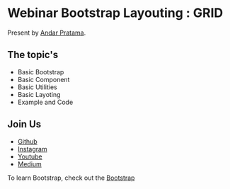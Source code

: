 # Webinar Bootstrap Layouting : GRID

Present by [Andar Pratama](https://www.instagram.com/andar.pra/).

## The topic's

* Basic Bootstrap
* Basic Component
* Basic Utilities
* Basic Layoting
* Example and Code

## Join Us

* [Github](https://github.com/andarpratama)
* [Instagram](https://www.instagram.com/andar.pra/)
* [Youtube](https://www.youtube.com/channel/UC2Vluz3bnO8t9TOXu2xL-lw)
* [Medium](https://andarpratama.medium.com/)

To learn Bootstrap, check out the [Bootstrap](https://getbootstrap.com/)
